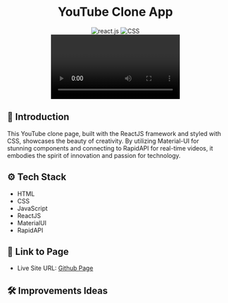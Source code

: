 <div align="center">
  <h1>YouTube Clone App</h1>
  <div>
    <img src="https://img.shields.io/badge/-React_JS-black?style=for-the-badge&logoColor=white&logo=react&color=61DAFB" alt="react.js" />
    <img src="https://img.shields.io/badge/css3-%231572B6.svg?style=for-the-badge&logo=css3&logoColor=white" alt="CSS">
  </div>
  <video />
</div>

## <a name="introduction">🤖 Introduction</a>

This YouTube clone page, built with the ReactJS framework and styled with CSS, showcases the beauty of creativity. By utilizing Material-UI for stunning components and connecting to RapidAPI for real-time videos, it embodies the spirit of innovation and passion for technology.

## <a name="tech-stack">⚙️ Tech Stack</a>

- HTML
- CSS
- JavaScript
- ReactJS
- MaterialUI
- RapidAPI

## <a name="link-page">🔋 Link to Page</a>

- Live Site URL: [Github Page](https://camping-app-l4w5.onrender.com/)

## <a name="improvements">🛠️ Improvements Ideas</a>
